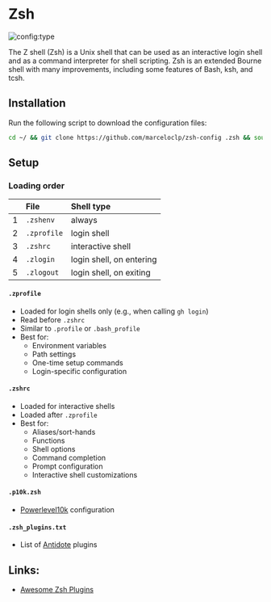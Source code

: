 # Zsh

![config:type](https://img.shields.io/badge/config-zsh-red)

The Z shell (Zsh) is a Unix shell that can be used as an interactive login shell and as a command interpreter for shell scripting. Zsh is an extended Bourne shell with many improvements, including some features of Bash, ksh, and tcsh.

## Installation

Run the following script to download the configuration files:

```bash
cd ~/ && git clone https://github.com/marceloclp/zsh-config .zsh && source ~/.zsh/.zshrc
```

## Setup

### Loading order

|     | File          | Shell type               |
| :-: | :------------ | :----------------------- |
|  1  | `.zshenv`     | always                   |
|  2  | `.zprofile`   | login shell              |
|  3  | `.zshrc`      | interactive shell        |
|  4  | `.zlogin`     | login shell, on entering |
|  5  | `.zlogout`    | login shell, on exiting  |

#### `.zprofile`

- Loaded for login shells only (e.g., when calling `gh login`)
- Read before `.zshrc`
- Similar to `.profile` or `.bash_profile`
- Best for:
  - Environment variables
  - Path settings
  - One-time setup commands
  - Login-specific configuration

#### `.zshrc`

- Loaded for interactive shells
- Loaded after `.zprofile`
- Best for:
  - Aliases/sort-hands
  - Functions
  - Shell options
  - Command completion
  - Prompt configuration
  - Interactive shell customizations

#### `.p10k.zsh`

- [Powerlevel10k](https://github.com/romkatv/powerlevel10k) configuration

#### `.zsh_plugins.txt`

- List of [Antidote](https://antidote.sh/) plugins

## Links:

- [Awesome Zsh Plugins](https://github.com/unixorn/awesome-zsh-plugins?tab=readme-ov-file#plugins)
